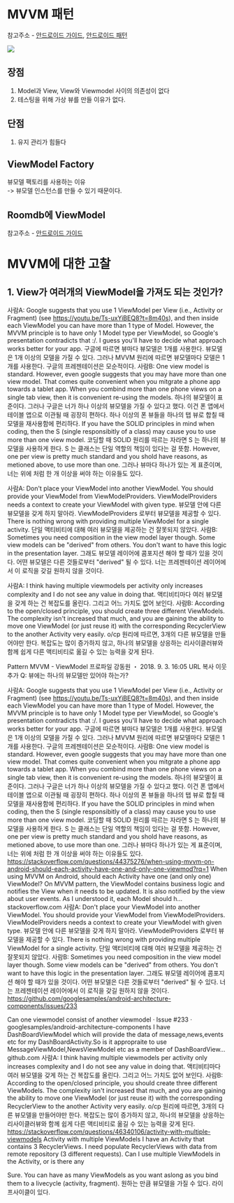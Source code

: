 # MVVM 패턴

참고주소 - [안드로이드 가이드](https://developer.android.com/jetpack/guide?hl=ko), [안드로이드 패턴](https://academy.realm.io/kr/posts/eric-maxwell-mvc-mvp-and-mvvm-on-android/)

<img src ="https://developer.android.com/topic/libraries/architecture/images/final-architecture.png?hl=ko">

## 장점
1. Model과 View, View와 Viewmodel 사이의 의존성이 없다
2. 테스팅을 위해 가상 뷰를 만들 이유가 없다.

## 단점
1. 유지 관리가 힘들다

## ViewModel Factory
뷰모델 팩토리를 사용하는 이유 <br>
-> 뷰모델 인스턴스를 만들 수 있기 때문이다.

## Roomdb에 ViewModel
참고주소 - [안드로이드 가이드](https://developer.android.com/codelabs/android-room-with-a-view-kotlin?hl=ko#0)


# MVVM에 대한 고찰

## 1. View가 여러개의 ViewModel을 가져도 되는 것인가?
사람A:
Google suggests that you use 1 ViewModel per View (i.e., Activity or Fragment) (see https://youtu.be/Ts-uxYiBEQ8?t=8m40s), and then inside each ViewModel you can have more than 1 type of Model. However, the MVVM principle is to have only 1 Model type per ViewModel, so Google's presentation contradicts that :/. I guess you'll have to decide what approach works better for your app.
구글에 따르면 뷰마다 뷰모델은 1개를 사용한다. 뷰모델은 1개 이상의 모델을 가질 수 있다.
그러나 MVVM 원리에 따르면 뷰모델마다 모델은 1개를 사용한다.
구글의 프레젠테이션은 모순적이다.
사람B:
One view model is standard. However, even google suggests that you may have more than one view model. That comes quite convenient when you mitgrate a phone app towards a tablet app. When you combind more than one phone views on a single tab view, then it is convenient re-using the models.
하나의 뷰모델이 표준이다. 그러나 구글은 너가 하나 이상의 뷰모델을 가질 수 있다고 했다. 이건 폰 앱에서 테이블 앱으로 이관될 때 굉장히 편하다. 하나 이상의 폰 뷰들을 하나의 탭 뷰로 합칠 때 모델을 재사용함에 편리하다.
If you have the SOLID principles in mind when coding, then the S (single responsibitly of a class) may cause you to use more than one view model.
코딩할 때 SOLID 원리를 따르는 자라면 S 는 하나의 뷰모델을 사용하게 한다. S 는 클래스는 단일 역할의 책임이 있다는 걸 뜻함.
However, one per view is pretty much standard and you shold have reasons, as metioned above, to use more than one.
그러나 뷰마다 하나가 있는 게 표준이며, 너는 위에 처럼 한 개 이상을 써야 하는 이유들도 있다.

사람A:
Don't place your ViewModel into another ViewModel. You should provide your ViewModel from ViewModelProviders. ViewModelProviders needs a context to create your ViewModel with given type.
뷰모델 안에 다른 뷰모델을 갖게 하지 말아라. ViewModelProviders 로부터 뷰모델을 제공할 수 있다.
There is nothing wrong with providing multiple ViewModel for a single activity.
단일 액티비티에 대해 여러 뷰모델을 제공하는 건 잘못되지 않았다.
사람B:
Sometimes you need composition in the view model layer though. Some view models can be "derived" from others. You don't want to have this logic in the presentation layer.
그래도 뷰모델 레이어에 콤포지션 해야 할 때가 있을 것이다. 어떤 뷰모델은 다른 것들로부터 "derived" 될 수 있다. 너는 프레젠테이션 레이어에서 이 로직을 갖길 원하지 않을 것이다.

사람A:
I think having multiple viewmodels per activity only increases complexity and I do not see any value in doing that.
액티비티마다 여러 뷰모델을 갖게 하는 건 복잡도를 올린다. 그리고 어느 가치도 없어 보인다.
사람B:
According to the open/closed principle, you should create three different ViewModels. The complexity isn't increased that much, and you are gaining the ability to move one ViewModel (or just reuse it) with the corresponding RecyclerView to the another Activity very easily.
o/cp 원리에 따르면, 3개의 다른 뷰모델을 만들어야만 한다. 복잡도는 많이 증가하지 않고, 하나의 뷰모델을 상응하는 리사이클러뷰와 함께 쉽게 다른 액티비티로 옮길 수 있는 능력을 갖게 된다.


Pattern
MVVM - ViewModel
프로파일
 강동원 ・ 2018. 9. 3. 16:05
URL 복사  이웃추가 
Q: 뷰에는 하나의 뷰모델만 있어야 하는가?

사람A:
Google suggests that you use 1 ViewModel per View (i.e., Activity or Fragment) (see https://youtu.be/Ts-uxYiBEQ8?t=8m40s), and then inside each ViewModel you can have more than 1 type of Model. However, the MVVM principle is to have only 1 Model type per ViewModel, so Google's presentation contradicts that :/. I guess you'll have to decide what approach works better for your app.
구글에 따르면 뷰마다 뷰모델은 1개를 사용한다. 뷰모델은 1개 이상의 모델을 가질 수 있다.
그러나 MVVM 원리에 따르면 뷰모델마다 모델은 1개를 사용한다.
구글의 프레젠테이션은 모순적이다.
사람B:
One view model is standard. However, even google suggests that you may have more than one view model. That comes quite convenient when you mitgrate a phone app towards a tablet app. When you combind more than one phone views on a single tab view, then it is convenient re-using the models.
하나의 뷰모델이 표준이다. 그러나 구글은 너가 하나 이상의 뷰모델을 가질 수 있다고 했다. 이건 폰 앱에서 테이블 앱으로 이관될 때 굉장히 편하다. 하나 이상의 폰 뷰들을 하나의 탭 뷰로 합칠 때 모델을 재사용함에 편리하다.
If you have the SOLID principles in mind when coding, then the S (single responsibitly of a class) may cause you to use more than one view model.
코딩할 때 SOLID 원리를 따르는 자라면 S 는 하나의 뷰모델을 사용하게 한다. S 는 클래스는 단일 역할의 책임이 있다는 걸 뜻함.
However, one per view is pretty much standard and you shold have reasons, as metioned above, to use more than one.
그러나 뷰마다 하나가 있는 게 표준이며, 너는 위에 처럼 한 개 이상을 써야 하는 이유들도 있다.
https://stackoverflow.com/questions/44375276/when-using-mvvm-on-android-should-each-activity-have-one-and-only-one-viewmod?rq=1
When using MVVM on Android, should each Activity have one (and only one) ViewModel?
On MVVM pattern, the ViewModel contains business logic and notifies the View when it needs to be updated. It is also notified by the view about user events. As I understood it, each Model should h...
stackoverflow.com
사람A:
Don't place your ViewModel into another ViewModel. You should provide your ViewModel from ViewModelProviders. ViewModelProviders needs a context to create your ViewModel with given type.
뷰모델 안에 다른 뷰모델을 갖게 하지 말아라. ViewModelProviders 로부터 뷰모델을 제공할 수 있다.
There is nothing wrong with providing multiple ViewModel for a single activity.
단일 액티비티에 대해 여러 뷰모델을 제공하는 건 잘못되지 않았다.
사람B:
Sometimes you need composition in the view model layer though. Some view models can be "derived" from others. You don't want to have this logic in the presentation layer.
그래도 뷰모델 레이어에 콤포지션 해야 할 때가 있을 것이다. 어떤 뷰모델은 다른 것들로부터 "derived" 될 수 있다. 너는 프레젠테이션 레이어에서 이 로직을 갖길 원하지 않을 것이다.
https://github.com/googlesamples/android-architecture-components/issues/233
	
Can one viewmodel consist of another viewmodel · Issue #233 · googlesamples/android-architecture-components
I have DashBoardViewModel which will provide the data of message,news,events etc for my DashBoardActivity.So is it appropraite to use MessageViewModel,NewsViewModel etc as a member of DashBoardView...
github.com
사람A:
I think having multiple viewmodels per activity only increases complexity and I do not see any value in doing that.
액티비티마다 여러 뷰모델을 갖게 하는 건 복잡도를 올린다. 그리고 어느 가치도 없어 보인다.
사람B:
According to the open/closed principle, you should create three different ViewModels. The complexity isn't increased that much, and you are gaining the ability to move one ViewModel (or just reuse it) with the corresponding RecyclerView to the another Activity very easily.
o/cp 원리에 따르면, 3개의 다른 뷰모델을 만들어야만 한다. 복잡도는 많이 증가하지 않고, 하나의 뷰모델을 상응하는 리사이클러뷰와 함께 쉽게 다른 액티비티로 옮길 수 있는 능력을 갖게 된다.
https://stackoverflow.com/questions/46340106/activity-with-multiple-viewmodels
Activity with multiple ViewModels
I have an Activity that contains 3 RecyclerViews. I need populate RecyclerViews with data from remote repository (3 different requests). Can I use multiple ViewModels in the Activity, or is there any


Sure. You can have as many ViewModels as you want aslong as you bind them to a livecycle (activity, fragment).
원하는 만큼 뷰모델을 가질 수 있다. 라이프사이클이 있다.
